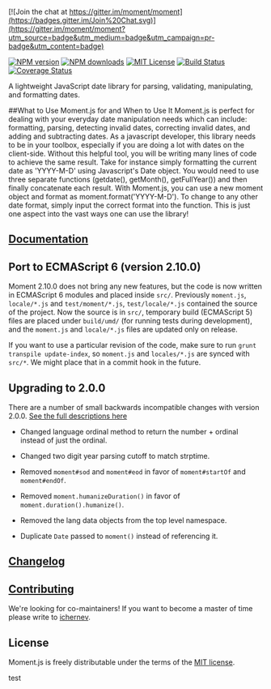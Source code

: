 [![Join the chat at https://gitter.im/moment/moment](https://badges.gitter.im/Join%20Chat.svg)](https://gitter.im/moment/moment?utm_source=badge&utm_medium=badge&utm_campaign=pr-badge&utm_content=badge)

[![NPM version][npm-version-image]][npm-url] [![NPM downloads][npm-downloads-image]][npm-url] [![MIT License][license-image]][license-url] [![Build Status][travis-image]][travis-url]
[![Coverage Status](https://coveralls.io/repos/moment/moment/badge.svg?branch=develop)](https://coveralls.io/r/moment/moment?branch=develop)

A lightweight JavaScript date library for parsing, validating, manipulating, and formatting dates.

##What to Use Moment.js for and When to Use It
Moment.js is perfect for dealing with your everyday date manipulation needs which can include: formatting, parsing, detecting invalid dates, correcting invalid dates, and adding and subtracting dates. As a javascript developer, this library needs to be in your toolbox, especially if you are doing a lot with dates on the client-side. Without this helpful tool, you will be writing many lines of code to achieve the same result. Take for instance simply formatting the current date as 'YYYY-M-D' using Javascript's Date object. You would need to use three separate functions (getdate(), getMonth(), getFullYear()) and then finally concatenate each result. With Moment.js, you can use a new moment object and format as moment.format('YYYY-M-D'). To change to any other date format, simply input the correct format into the function. This is just one aspect into the vast ways one can use the library!

## [Documentation](http://momentjs.com/docs/)

## Port to ECMAScript 6 (version 2.10.0)

Moment 2.10.0 does not bring any new features, but the code is now written in
ECMAScript 6 modules and placed inside `src/`. Previously `moment.js`, `locale/*.js` and
`test/moment/*.js`, `test/locale/*.js` contained the source of the project. Now
the source is in `src/`, temporary build (ECMAScript 5) files are placed under
`build/umd/` (for running tests during development), and the `moment.js` and
`locale/*.js` files are updated only on release.

If you want to use a particular revision of the code, make sure to run
`grunt transpile update-index`, so `moment.js` and `locales/*.js` are synced
with `src/*`. We might place that in a commit hook in the future.

## Upgrading to 2.0.0

There are a number of small backwards incompatible changes with version 2.0.0. [See the full descriptions here](https://gist.github.com/timrwood/e72f2eef320ed9e37c51#backwards-incompatible-changes)

 * Changed language ordinal method to return the number + ordinal instead of just the ordinal.

 * Changed two digit year parsing cutoff to match strptime.

 * Removed `moment#sod` and `moment#eod` in favor of `moment#startOf` and `moment#endOf`.

 * Removed `moment.humanizeDuration()` in favor of `moment.duration().humanize()`.

 * Removed the lang data objects from the top level namespace.

 * Duplicate `Date` passed to `moment()` instead of referencing it.

## [Changelog](https://github.com/moment/moment/blob/develop/CHANGELOG.md)

## [Contributing](https://github.com/moment/moment/blob/develop/CONTRIBUTING.md)

We're looking for co-maintainers! If you want to become a master of time please
write to [ichernev](https://github.com/ichernev).

## License

Moment.js is freely distributable under the terms of the [MIT license](https://github.com/moment/moment/blob/develop/LICENSE).

[license-image]: http://img.shields.io/badge/license-MIT-blue.svg?style=flat
[license-url]: LICENSE

[npm-url]: https://npmjs.org/package/moment
[npm-version-image]: http://img.shields.io/npm/v/moment.svg?style=flat
[npm-downloads-image]: http://img.shields.io/npm/dm/moment.svg?style=flat

[travis-url]: http://travis-ci.org/moment/moment
[travis-image]: http://img.shields.io/travis/moment/moment/develop.svg?style=flat

test
